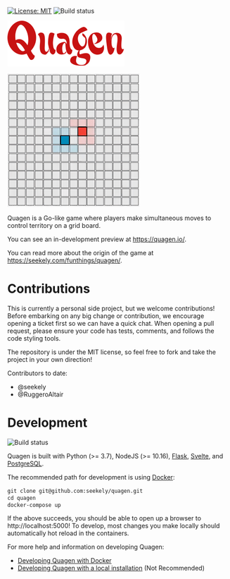 [![License: MIT](https://img.shields.io/badge/License-MIT-yellow.svg)](https://opensource.org/licenses/MIT) ![Build status](https://github.com/seekely/quagen/workflows/ci/badge.svg)

![Quagen](/src/quagen/static/img/quagen.png?raw=true)

![Gameplay](/src/quagen/static/img/intro.gif?raw=true)

Quagen is a Go-like game where players make simultaneous moves to control 
territory on a grid board. 

You can see an in-development preview at https://quagen.io/.

You can read more about the origin of the game at https://seekely.com/funthings/quagen/.

# Contributions 

This is currently a personal side project, but we welcome contributions! Before 
embarking on any big change or contribution, we encourage opening a 
ticket first so we can have a quick chat. When opening a pull request, please 
ensure your code has tests, comments, and follows the code styling tools. 
  
The repository is under the MIT license, so feel free to fork and take the 
project in your own direction!

Contributors to date:

* @seekely
* @RuggeroAltair


# Development
![Build status](https://github.com/seekely/quagen/workflows/ci/badge.svg)

Quagen is built with Python (>= 3.7), NodeJS (>= 10.16), [Flask][flask], 
[Svelte][svelte], and [PostgreSQL][postgres]. 

The recommended path for development is using [Docker][docker]:

    git clone git@github.com:seekely/quagen.git
    cd quagen
    docker-compose up

If the above succeeds, you should be able to open up a browser to 
http://localhost:5000! To develop, most changes you make locally should 
automatically hot reload in the containers.

For more help and information on developing Quagen:

* [Developing Quagen with Docker](docs/developing_docker.md)
* [Developing Quagen with a local installation](docs/developing_local.md) (Not Recommended)

[flask]: https://palletsprojects.com/p/flask/
[svelte]: https://svelte.dev/
[postgres]: https://www.postgresql.org/
[docker]: https://www.docker.com/get-started
